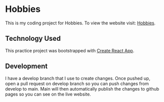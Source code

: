 # Hobbies

This is my coding project for Hobbies. To view the website visit: [Hobbies](https://nikkipurcell.github.io/hobby/).

## Technology Used
This practice project was bootstrapped with [Create React App](https://github.com/facebook/create-react-app).

## Development

I have a develop branch that I use to create changes. Once pushed up, open a pull request on develop branch so you can push changes from develop to main. Main will then automatically publish the changes to github pages so you can see on the live website.
